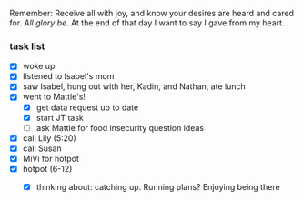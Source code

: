 
Remember:
	Receive all with joy, and know your desires are heard and cared for. *All glory be*.
	At the end of that day I want to say I gave from my heart.

### task list
- [x] woke up
- [x] listened to Isabel's mom
- [x] saw Isabel, hung out with her, Kadin, and Nathan, ate lunch
- [x] went to Mattie's!
	- [x] get data request up to date
	- [x] start JT task
	- [ ] ask Mattie for food insecurity question ideas
- [x] call Lily (5:20)
- [x] call Susan
- [x] MiVi for hotpot
- [x] hotpot (6-12)
	- [x] thinking about: catching up. Running plans? Enjoying being there


